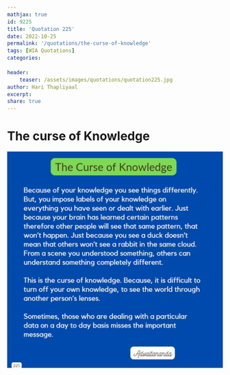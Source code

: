 ```yaml
---
mathjax: true
id: 9225
title: 'Quotation 225'
date: 2022-10-25
permalink: '/quotations/the-curse-of-knowledge'
tags: [WIA Quotations] 
categories: 

header:
    teaser: /assets/images/quotations/quotation225.jpg
author: Hari Thapliyaal 
excerpt:
share: true 
---
```


# The curse of Knowledge

![The curse of Knowledge](/assets/images/quotations/quotation225.jpg)
